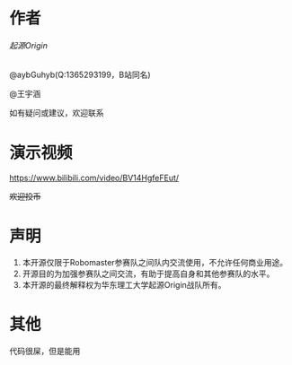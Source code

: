 # 作者

###### 起源Origin

@aybGuhyb(Q:1365293199，B站同名)

@王宇涵

如有疑问或建议，欢迎联系

# 演示视频

https://www.bilibili.com/video/BV14HgfeFEut/

~~欢迎投币~~

# 声明

1. 本开源仅限于Robomaster参赛队之间队内交流使用，不允许任何商业用途。
2. 开源目的为加强参赛队之间交流，有助于提高自身和其他参赛队的水平。
3. 本开源的最终解释权为华东理工大学起源Origin战队所有。

# 其他

代码很屎，但是能用

